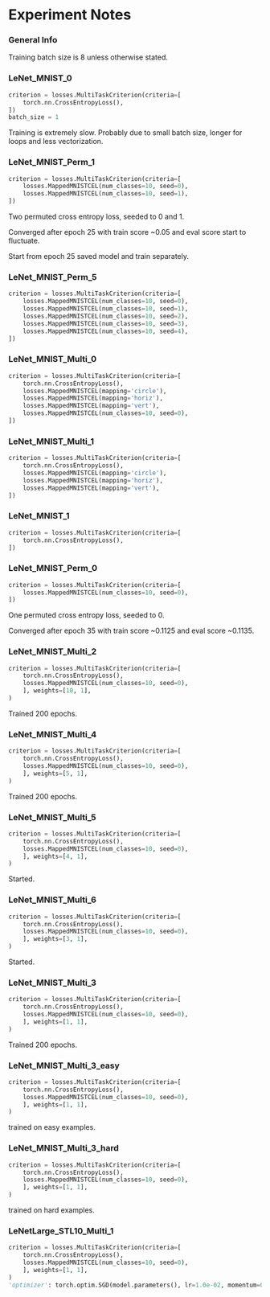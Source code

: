 # Experiment Notes

### General Info

Training batch size is 8 unless otherwise stated.

### LeNet_MNIST_0

```python
criterion = losses.MultiTaskCriterion(criteria=[
    torch.nn.CrossEntropyLoss(),
])
batch_size = 1
```

Training is extremely slow. Probably due to small batch size, longer for loops and less vectorization.

### LeNet_MNIST_Perm_1

```python
criterion = losses.MultiTaskCriterion(criteria=[
    losses.MappedMNISTCEL(num_classes=10, seed=0),
    losses.MappedMNISTCEL(num_classes=10, seed=1),
])
```

Two permuted cross entropy loss, seeded to 0 and 1.

Converged after epoch 25 with train score ~0.05 and eval score start to fluctuate.

Start from epoch 25 saved model and train separately.

### LeNet_MNIST_Perm_5

```python
criterion = losses.MultiTaskCriterion(criteria=[
    losses.MappedMNISTCEL(num_classes=10, seed=0),
    losses.MappedMNISTCEL(num_classes=10, seed=1),
    losses.MappedMNISTCEL(num_classes=10, seed=2),
    losses.MappedMNISTCEL(num_classes=10, seed=3),
    losses.MappedMNISTCEL(num_classes=10, seed=4),
])
```

### LeNet_MNIST_Multi_0

```python
criterion = losses.MultiTaskCriterion(criteria=[
    torch.nn.CrossEntropyLoss(),
    losses.MappedMNISTCEL(mapping='circle'),
    losses.MappedMNISTCEL(mapping='horiz'),
    losses.MappedMNISTCEL(mapping='vert'),
    losses.MappedMNISTCEL(num_classes=10, seed=0),
])
```

### LeNet_MNIST_Multi_1

```python
criterion = losses.MultiTaskCriterion(criteria=[
    torch.nn.CrossEntropyLoss(),
    losses.MappedMNISTCEL(mapping='circle'),
    losses.MappedMNISTCEL(mapping='horiz'),
    losses.MappedMNISTCEL(mapping='vert'),
])
```

### LeNet_MNIST_1

```python
criterion = losses.MultiTaskCriterion(criteria=[
    torch.nn.CrossEntropyLoss(),
])
```

### LeNet_MNIST_Perm_0

```python
criterion = losses.MultiTaskCriterion(criteria=[
    losses.MappedMNISTCEL(num_classes=10, seed=0),
])
```

One permuted cross entropy loss, seeded to 0.

Converged after epoch 35 with train score ~0.1125 and eval score ~0.1135.

### LeNet_MNIST_Multi_2

```python
criterion = losses.MultiTaskCriterion(criteria=[
    torch.nn.CrossEntropyLoss(),
    losses.MappedMNISTCEL(num_classes=10, seed=0),
    ], weights=[10, 1],
)
```

Trained 200 epochs.

### LeNet_MNIST_Multi_4

```python
criterion = losses.MultiTaskCriterion(criteria=[
    torch.nn.CrossEntropyLoss(),
    losses.MappedMNISTCEL(num_classes=10, seed=0),
    ], weights=[5, 1],
)
```

Trained 200 epochs.

### LeNet_MNIST_Multi_5

```python
criterion = losses.MultiTaskCriterion(criteria=[
    torch.nn.CrossEntropyLoss(),
    losses.MappedMNISTCEL(num_classes=10, seed=0),
    ], weights=[4, 1],
)
```

Started.

### LeNet_MNIST_Multi_6

```python
criterion = losses.MultiTaskCriterion(criteria=[
    torch.nn.CrossEntropyLoss(),
    losses.MappedMNISTCEL(num_classes=10, seed=0),
    ], weights=[3, 1],
)
```

Started.

### LeNet_MNIST_Multi_3

```python
criterion = losses.MultiTaskCriterion(criteria=[
    torch.nn.CrossEntropyLoss(),
    losses.MappedMNISTCEL(num_classes=10, seed=0),
    ], weights=[1, 1],
)
```

Trained 200 epochs.

### LeNet_MNIST_Multi_3_easy

```python
criterion = losses.MultiTaskCriterion(criteria=[
    torch.nn.CrossEntropyLoss(),
    losses.MappedMNISTCEL(num_classes=10, seed=0),
    ], weights=[1, 1],
)
```

trained on easy examples.

### LeNet_MNIST_Multi_3_hard

```python
criterion = losses.MultiTaskCriterion(criteria=[
    torch.nn.CrossEntropyLoss(),
    losses.MappedMNISTCEL(num_classes=10, seed=0),
    ], weights=[1, 1],
)
```

trained on hard examples.

### LeNetLarge_STL10_Multi_1

```python
criterion = losses.MultiTaskCriterion(criteria=[
    torch.nn.CrossEntropyLoss(),
    losses.MappedMNISTCEL(num_classes=10, seed=0),
    ], weights=[1, 1],
)
'optimizer': torch.optim.SGD(model.parameters(), lr=1.0e-02, momentum=0.9),
```

